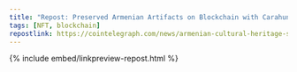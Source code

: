 ```yaml
---
title: "Repost: Preserved Armenian Artifacts on Blockchain with Carahunge X NFT Collection"
tags: [NFT, blockchain]
repostlink: https://cointelegraph.com/news/armenian-cultural-heritage-sites-get-tokenized-on-solana-blockchain
---
```


{% include embed/linkpreview-repost.html %}
